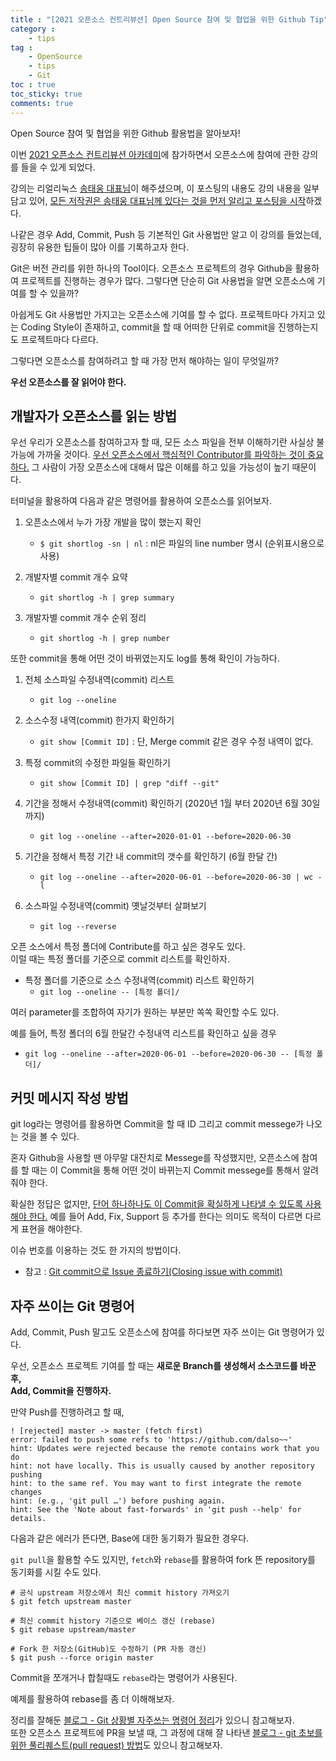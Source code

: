 ```yaml
---
title : "[2021 오픈소스 컨트리뷰션] Open Source 참여 및 협업을 위한 Github Tip"
category :
    - tips
tag :
    - OpenSource
    - tips
    - Git
toc : true
toc_sticky: true
comments: true
---  
```


Open Source 참여 및 협업을 위한 Github 활용법을 알아보자!  

이번 [2021 오픈소스 컨트리뷰션 아카데미](https://www.oss.kr/contribution_academy)에 참가하면서 오픈소스에 참여에 관한 강의를 들을 수 있게 되었다.  

강의는 리얼리눅스 [송태웅 대표님](https://github.com/Taeung)이 해주셨으며, 이 포스팅의 내용도 강의 내용을 일부 담고 있어, <u>모든 저작권은 송태웅 대표님께 있다는 것을 먼저 알리고 포스팅을 시작</u>하겠다.  

나같은 경우 Add, Commit, Push 등 기본적인 Git 사용법만 알고 이 강의를 들었는데,  
굉장히 유용한 팁들이 많아 이를 기록하고자 한다.  

Git은 버전 관리를 위한 하나의 Tool이다. 오픈소스 프로젝트의 경우 Github을 활용하여 프로젝트를 진행하는 경우가 많다. 그렇다면 단순히 Git 사용법을 알면 오픈소스에 기여를 할 수 있을까?  

아쉽게도 Git 사용법만 가지고는 오픈소스에 기여를 할 수 없다. 프로젝트마다 가지고 있는 Coding Style이 존재하고, commit을 할 때 어떠한 단위로 commit을 진행하는지도 프로젝트마다 다르다.  

그렇다면 오픈소스를 참여하려고 할 때 가장 먼저 해야하는 일이 무엇일까?  

**우선 오픈소스를 잘 읽어야 한다.**  

## 개발자가 오픈소스를 읽는 방법  

우선 우리가 오픈소스를 참여하고자 할 때, 모든 소스 파일을 전부 이해하기란 사실상 불가능에 가까울 것이다. <u>우선 오픈소스에서 핵심적인 Contributor를 파악하는 것이 중요하다.</u> 그 사람이 가장 오픈소스에 대해서 많은 이해를 하고 있을 가능성이 높기 때문이다.  

터미널을 활용하여 다음과 같은 명령어를 활용하여 오픈소스를 읽어보자.  

1. 오픈소스에서 누가 가장 개발을 많이 했는지 확인  
    - `$ git shortlog -sn | nl` : nl은 파일의 line number 명시 (순위표시용으로 사용)  

2. 개발자별 commit 개수 요약  
    - `git shortlog -h | grep summary`  

3. 개발자별 commit 개수 순위 정리  
    - `git shortlog -h | grep number`  

또한 commit을 통해 어떤 것이 바뀌였는지도 log를 통해 확인이 가능하다.  

1. 전체 소스파일 수정내역(commit) 리스트  
    - `git log --oneline`  

2. 소스수정 내역(commit) 한가지 확인하기  
    - `git show [Commit ID]` : 단, Merge commit 같은 경우 수정 내역이 없다.    

3. 특정 commit의 수정한 파일들 확인하기  
    - `git show [Commit ID] | grep "diff --git"`  

4. 기간을 정해서 수정내역(commit) 확인하기 (2020년 1월 부터 2020년 6월 30일까지)  
    - `git log --oneline --after=2020-01-01 --before=2020-06-30`  

5. 기간을 정해서 특정 기간 내 commit의 갯수를 확인하기 (6월 한달 간)   
    - `git log --oneline --after=2020-06-01 --before=2020-06-30 | wc -l`  

6. 소스파일 수정내역(commit) 옛날것부터 살펴보기  
    - `git log --reverse`  

오픈 소스에서 특정 폴더에 Contribute를 하고 싶은 경우도 있다.  
이럴 때는 특정 폴더를 기준으로 commit 리스트를 확인하자.  

- 특정 폴더를 기준으로 소스 수정내역(commit) 리스트 확인하기  
    - `git log --oneline -- [특정 폴더]/`  

여러 parameter를 조합하여 자기가 원하는 부분만 쏙쏙 확인할 수도 있다.  

예를 들어, 특정 폴더의 6월 한달간 수정내역 리스트를 확인하고 싶을 경우  

- `git log --oneline --after=2020-06-01 --before=2020-06-30 -- [특정 폴더]/`  

## 커밋 메시지 작성 방법  

git log라는 명령어를 활용하면 Commit을 할 때 ID 그리고 commit messege가 나오는 것을 볼 수 있다.  

혼자 Github을 사용할 땐 아무말 대잔치로 Messege를 작성했지만, 오픈소스에 참여를 할 때는 이 Commit을 통해 어떤 것이 바뀌는지 Commit messege를 통해서 알려줘야 한다.  

확실한 정답은 없지만, <u>단어 하나하나도 이 Commit을 확실하게 나타낼 수 있도록 사용해야 한다.</u> 예를 들어 Add, Fix, Support 등 추가를 한다는 의미도 목적이 다르면 다르게 표현을 해야한다.  

이슈 번호를 이용하는 것도 한 가지의 방법이다.  

- 참고 : [Git commit으로 Issue 종료하기(Closing issue with commit)](https://www.hahwul.com/2018/07/27/closing-git-issue-with-commit/)  

## 자주 쓰이는 Git 명령어  

Add, Commit, Push 말고도 오픈소스에 참여를 하다보면 자주 쓰이는 Git 명령어가 있다.  

우선, 오픈소스 프로젝트 기여를 할 때는 **새로운 Branch를 생성해서 소스코드를 바꾼 후,  
Add, Commit을 진행하자.**  

만약 Push를 진행하려고 할 때, 
```
! [rejected] master -> master (fetch first)
error: failed to push some refs to 'https://github.com/dalso~~'
hint: Updates were rejected because the remote contains work that you do
hint: not have locally. This is usually caused by another repository pushing
hint: to the same ref. You may want to first integrate the remote changes
hint: (e.g., 'git pull …') before pushing again.
hint: See the 'Note about fast-forwards' in 'git push --help' for details.
```

다음과 같은 에러가 뜬다면, Base에 대한 동기화가 필요한 경우다.  

`git pull`을 활용할 수도 있지만, `fetch`와 `rebase`를 활용하여 fork 뜬 repository를 동기화를 시킬 수도 있다.  

```
# 공식 upstream 저장소에서 최신 commit history 가져오기     
$ git fetch upstream master

# 최신 commit history 기준으로 베이스 갱신 (rebase)
$ git rebase upstream/master

# Fork 한 저장소(GitHub)도 수정하기 (PR 자동 갱신) 
$ git push --force origin master
```

Commit을 쪼개거나 합칠때도 `rebase`라는 명령어가 사용된다.  

예제를 활용하여 rebase를 좀 더 이해해보자.  





정리를 잘해둔 [블로그 - Git 상황별 자주쓰는 명령어 정리](https://steemit.com/kr/@yjiq150/git)가 있으니 참고해보자.  
또한 오픈소스 프로젝트에 PR을 보낼 때, 그 과정에 대해 잘 나타낸 [블로그 - git 초보를 위한 풀리퀘스트(pull request) 방법](https://wayhome25.github.io/git/2017/07/08/git-first-pull-request-story/)도 있으니 참고해보자.  




